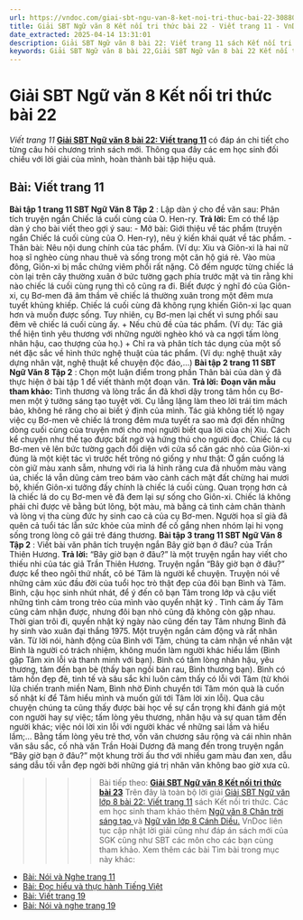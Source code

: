 ```yaml
---
url: https://vndoc.com/giai-sbt-ngu-van-8-ket-noi-tri-thuc-bai-22-308802
title: Giải SBT Ngữ văn 8 Kết nối tri thức bài 22 - Viết trang 11 - VnDoc.com
date_extracted: 2025-04-14 13:31:01
description: Giải SBT Ngữ văn 8 bài 22: Viết trang 11 sách Kết nối tri thức có đáp án chi tiết cho các bạn cùng tham khảo.
keywords: Giải SBT Ngữ văn 8 bài 22,Giải SBT Ngữ văn 8 bài 22 Kết nối tri thức,Giải sách bài tập Ngữ văn KNTT lớp 8,Ngữ văn lớp 8 Kết nối tri thức,giải bài tập ngữ văn lớp 8,bài Viết trang 11,giải SBT ngữ văn 8 KNTT trang 11
---
```


# Giải SBT Ngữ văn 8 Kết nối tri thức bài 22
 _Viết trang 11_
**[Giải SBT Ngữ văn 8 bài 22: Viết trang 11](<https://vndoc.com/giai-sbt-ngu-van-8-ket-noi-tri-thuc-bai-22-308802>)** có đáp án chi tiết cho từng câu hỏi chương trình sách mới. Thông qua đây các em học sinh đối chiếu với lời giải của mình, hoàn thành bài tập hiệu quả.
## **Bài: Viết trang 11**
**Bài tập 1 trang 11 SBT Ngữ Văn 8 Tập 2** : Lập dàn ý cho đề văn sau: Phân tích truyện ngắn Chiếc lá cuối cùng của O. Hen-ry.
**Trả lời:**
Em có thể lập dàn ý cho bài viết theo gợi ý sau:
\- Mở bài: Giới thiệu về tác phẩm \(truyện ngắn Chiếc lá cuối cùng của O. Hen-ry\), nêu ý kiến khái quát về tác phẩm.
\- Thân bài:
Nêu nội dung chính của tác phẩm. \(Ví dụ: Xiu và Giôn-xi là hai nữ hoạ sĩ nghèo cùng nhau thuê và sống trong một căn hộ giá rẻ. Vào mùa đông, Giôn-xi bị mắc chứng viêm phổi rất nặng. Cô đếm ngược từng chiếc lá còn lại trên cây thường xuân ở bức tường gạch phía trước mặt và tin rằng khi nào chiếc lá cuối cùng rụng thì cô cũng ra đi. Biết được ý nghĩ đó của Giôn-xi, cụ Bơ-men đã âm thầm vẽ chiếc lá thường xuân trong một đêm mưa tuyết khủng khiếp. Chiếc lá cuối cùng đã không rụng khiến Giôn-xi lạc quan hơn và muốn được sống. Tuy nhiên, cụ Bơ-men lại chết vì sưng phổi sau đêm vẽ chiếc lá cuối cùng ấy.
\+ Nếu chủ đề của tác phẩm. \(Ví dụ: Tác giả thể hiện tình yêu thương với những người nghèo khó và ca ngợi tấm lòng nhân hậu, cao thượng của họ.\) + Chỉ ra và phân tích tác dụng của một số nét đặc sắc về hình thức nghệ thuật của tác phẩm. \(Ví dụ: nghệ thuật xây dựng nhân vật, nghệ thuật kể chuyện độc đáo,...\)
**Bài tập 2 trang 11 SBT Ngữ Văn 8 Tập 2** : Chọn một luận điểm trong phần Thân bài của dàn ý đã thực hiện ở bài tập 1 để viết thành một đoạn văn.
**Trả lời:**
**Đoạn văn mẫu tham khảo:**
Tình thương và lòng trắc ẩn đã khơi dậy trong tâm hồn cụ Bơ-men một ý tưởng sáng tạo tuyệt vời. Cụ lẳng lặng làm theo lời trái tim mách bảo, không hé răng cho ai biết ý định của mình. Tác giả không tiết lộ ngay việc cụ Bơ-men vẽ chiếc lá trong đêm mưa tuyết ra sao mà đợi đến những dòng cuối cùng của truyện mới cho mọi người biết qua lời của chị Xiu. Cách kể chuyện như thế tạo được bất ngờ và hứng thú cho người đọc. Chiếc lá cụ Bơ-men vẽ lên bức tường gạch đối diện với cửa sổ căn gác nhỏ của Giôn-xi đúng là một kiệt tác vì trước hết trông nó giống y như thật: Ở gần cuống lá còn giữ màu xanh sẫm, nhưng với rìa lá hình răng cưa đã nhuốm màu vàng úa, chiếc lá vẫn dũng cảm treo bám vào cành cách mặt đất chừng hai mươi bộ, khiến Giôn-xi tưởng đấy chính là chiếc lá cuối cùng. Quan trọng hơn cả là chiếc lá do cụ Bơ-men vẽ đã đem lại sự sống cho Giôn-xi. Chiếc lá không phải chỉ được vẽ bằng bút lông, bột màu, mà bằng cả tình cảm chân thành và lòng vị tha cùng đức hy sinh cao cả của cụ Bơ-men. Người họa sĩ già đã quên cả tuổi tác lẫn sức khỏe của mình để cố gắng nhen nhóm lại hi vọng sống trong lòng cô gái trẻ đáng thương.
**Bài tập 3 trang 11 SBT Ngữ Văn 8 Tập 2** : Viết bài văn phân tích truyện ngắn Bây giờ bạn ở đâu? của Trần Thiên Hương.
**Trả lời:**
“Bây giờ bạn ở đâu?” là một truyện ngắn hay viết cho thiếu nhi của tác giả Trần Thiên Hương.
Truyện ngắn “Bây giờ bạn ở đâu?” được kể theo ngôi thứ nhất, cô bé Tâm là người kể chuyện. Truyện nói về những cảm xúc đầu đời của tuổi học trò thật đẹp của đôi bạn Bình và Tâm. Bình, cậu học sinh nhút nhát, để ý đến cô bạn Tâm trong lớp và cậu viết những tình cảm trong trẻo của mình vào quyển nhật ký . Tình cảm ấy Tâm cũng cảm nhận được, nhưng đôi bạn nhỏ cũng đã không còn gặp nhau. Thời gian trôi đi, quyển nhật ký ngày nào cũng đến tay Tâm nhưng Bình đã hy sinh vào xuân đại thắng 1975. Một truyện ngắn cảm động và rất nhân văn.
Từ lời nói, hành động của Bình với Tâm, chúng ta cảm nhận về nhân vật Bình là người có trách nhiệm, không muốn làm người khác hiểu lầm \(Bình gặp Tâm xin lỗi và thanh minh với bạn\). Bình có tấm lòng nhân hậu, yêu thương, tâm đến bạn bè \(thấy bạn ngồi bán rau, Bình thương bạn\). Bình có tâm hồn đẹp đẽ, tinh tế và sâu sắc khi luôn cảm thấy có lỗi với Tâm \(từ khói lửa chiến tranh miền Nam, Bình nhờ Đinh chuyển tới Tâm món quà là cuốn số nhật kí để Tâm hiểu mình và muốn gửi tới Tâm lời xin lỗi\).
Qua câu chuyện chúng ta cũng thấy được bài học về sự cẩn trọng khi đánh giá một con người hay sự việc; tấm lòng yêu thương, nhân hậu và sự quan tâm đến người khác; việc nói lời xin lỗi với người khác về những sai lầm và hiểu lầm;...
Bằng tấm lòng yêu trẻ thơ, vốn văn chương sâu rộng và cái nhìn nhân văn sâu sắc, cố nhà văn Trần Hoài Dương đã mang đến trong truyện ngắn “Bây giờ bạn ở đâu?” một khung trời ấu thơ với nhiều gam màu đan xen, dẫu sáng dẫu tối vẫn đẹp ngời bởi những giá trị nhân văn không bao giờ xưa cũ.
>>>> Bài tiếp theo: **[Giải SBT Ngữ văn 8 Kết nối tri thức bài 23](<https://vndoc.com/giai-sbt-ngu-van-8-ket-noi-tri-thuc-bai-23-308805>)**
Trên đây là toàn bộ lời giải [Giải SBT Ngữ văn lớp 8 bài 22: Viết trang 11](<https://vndoc.com/giai-sbt-ngu-van-8-ket-noi-tri-thuc-bai-22-308802>) sách Kết nối tri thức. Các em học sinh tham khảo thêm [Ngữ văn 8 Chân trời sáng tạo ](<https://vndoc.com/ngu-van-8-chan-troi-sang-tao>)và [Ngữ văn lớp 8 Cánh Diều.](<https://vndoc.com/ngu-van-8-canh-dieu>) VnDoc liên tục cập nhật lời giải cũng như đáp án sách mới của SGK cũng như SBT các môn cho các bạn cùng tham khảo.
Xem thêm các bài Tìm bài trong mục này khác:
  * [Bài: Nói và Nghe trang 11](</giai-sbt-ngu-van-8-ket-noi-tri-thuc-bai-23-308805>)
  * [Bài: Đọc hiểu và thực hành Tiếng Việt](</giai-sbt-ngu-van-8-ket-noi-tri-thuc-bai-24-308808>)
  * [Bài: Viết trang 19](</giai-sbt-ngu-van-8-ket-noi-tri-thuc-bai-25-308831>)
  * [Bài: Nói và nghe trang 19](</giai-sbt-ngu-van-8-ket-noi-tri-thuc-bai-26-308836>)

